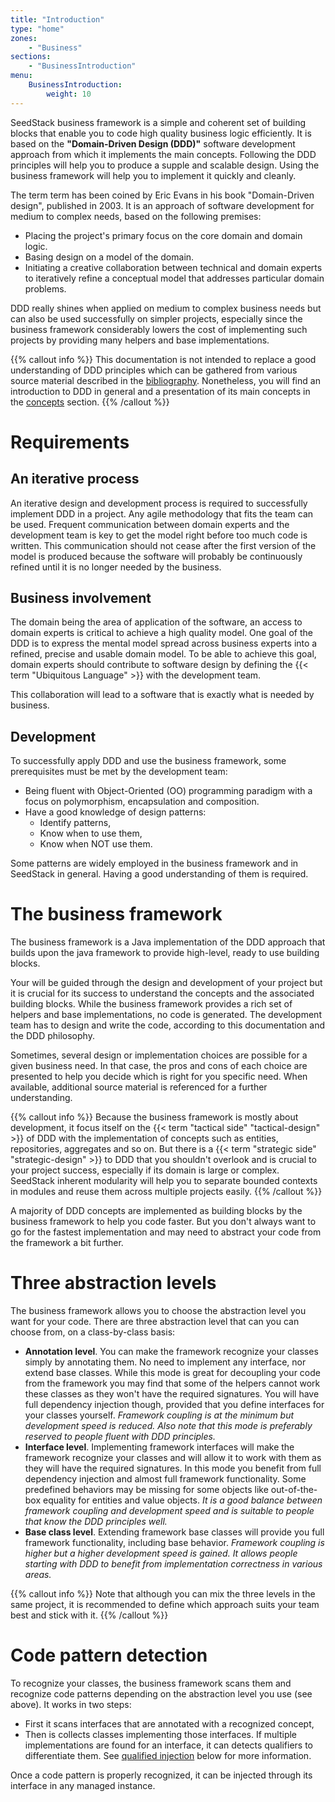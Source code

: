 ```yaml
---
title: "Introduction"
type: "home"
zones:
    - "Business"
sections:
    - "BusinessIntroduction"
menu:
    BusinessIntroduction:
        weight: 10
---
```


SeedStack business framework is a simple and coherent set of building blocks that enable you to code high quality business 
logic efficiently. It is based on the **"Domain-Driven Design (DDD)"** software development approach from which it implements
the main concepts. Following the DDD principles will help you to produce a supple and scalable design. Using the business
framework will help you to implement it quickly and cleanly.

The term term has been coined by Eric Evans in his book "Domain-Driven design", published in 2003. It is an approach of
software development for medium to complex needs, based on the following premises:

* Placing the project's primary focus on the core domain and domain logic.
* Basing design on a model of the domain.
* Initiating a creative collaboration between technical and domain experts to iteratively refine a conceptual model that 
addresses particular domain problems.

DDD really shines when applied on medium to complex business needs but can also be used successfully on simpler projects, 
especially since the business framework considerably lowers the cost of implementing such projects by providing many 
helpers and base implementations.

{{% callout info %}}
This documentation is not intended to replace a good understanding of DDD principles which can be gathered from various
source material described in the [bibliography](bibliography). Nonetheless, you will find an introduction to 
DDD in general and a presentation of its main concepts in the [concepts](concepts) section.
{{% /callout %}}

# Requirements

## An iterative process

An iterative design and development process is required to successfully implement DDD in a project. Any agile methodology
that fits the team can be used. Frequent communication between domain experts and the development team is key to get
the model right before too much code is written. This communication should not cease after the first version of the model
is produced because the software will probably be continuously refined until it is no longer needed by the business.

## Business involvement

The domain being the area of application of the software, an access to domain experts is critical to achieve a high quality
model. One goal of the DDD is to express the mental model spread across business experts into a refined, precise and
usable domain model. To be able to achieve this goal, domain experts should contribute to software design by defining
the {{< term "Ubiquitous Language" >}} with the development team.

This collaboration will lead to a software that is exactly what is needed by business.

## Development

To successfully apply DDD and use the business framework, some prerequisites must be met by the development team:

* Being fluent with Object-Oriented (OO) programming paradigm with a focus on polymorphism, encapsulation and composition.
* Have a good knowledge of design patterns:
    * Identify patterns,
    * Know when to use them,
    * Know when NOT use them.

Some patterns are widely employed in the business framework and in SeedStack in general. Having a good understanding of
them is required.

# The business framework

The business framework is a Java implementation of the DDD approach that builds upon the java framework to provide 
high-level, ready to use building blocks.

Your will be guided through the design and development of your project but it is crucial for its success to understand the 
concepts and the associated building blocks. While the business framework provides a rich set of helpers and base 
implementations, no code is generated. The development team has to design and write the code, according to this 
documentation and the DDD philosophy.

Sometimes, several design or implementation choices are possible for a given business need. In that case, the pros 
and cons of each choice are presented to help you decide which is right for you specific need. When available, additional 
source material is referenced for a further understanding.

{{% callout info %}}
Because the business framework is mostly about development, it focus itself on the {{< term "tactical side" "tactical-design" >}} 
of DDD with the implementation of concepts such as entities, repositories, aggregates and so on. But there is a 
{{< term "strategic side" "strategic-design" >}} to DDD that you shouldn't overlook and is crucial to your project success, 
especially if its domain is large or complex. SeedStack inherent modularity will help you to separate bounded contexts 
in modules and reuse them across multiple projects easily.
{{% /callout %}}

A majority of DDD concepts are implemented as building blocks by the business framework to help you code faster. But you
don't always want to go for the fastest implementation and may need to abstract your code from the framework a bit further.

# Three abstraction levels

The business framework allows you to choose the abstraction level you want for your code. There are three abstraction
level that can you can choose from, on a class-by-class basis:

* **Annotation level**. You can make the framework recognize your classes simply by annotating them. No need to implement any
interface, nor extend base classes. While this mode is great for decoupling your code from the framework you may find that
some of the helpers cannot work these classes as they won't have the required signatures. You will have full dependency
injection though, provided that you define interfaces for your classes yourself. *Framework coupling is at the minimum
but development speed is reduced. Also note that this mode is preferably reserved to people fluent with DDD principles.*
* **Interface level**. Implementing framework interfaces will make the framework recognize your classes and will allow
it to work with them as they will have the required signatures. In this mode you benefit from full dependency injection
and almost full framework functionality. Some predefined behaviors may be missing for some objects like out-of-the-box
equality for entities and value objects. *It is a good balance between framework coupling and development speed and is
suitable to people that know the DDD principles well.*
* **Base class level**. Extending framework base classes will provide you full framework functionality, including base
behavior. *Framework coupling is higher but a higher development speed is gained. It allows people starting with DDD to
benefit from implementation correctness in various areas.*

{{% callout info %}}
Note that although you can mix the three levels in the same project, it is recommended to define which approach suits
your team best and stick with it.
{{% /callout %}}

# Code pattern detection

To recognize your classes, the business framework scans them and recognize code patterns depending on the abstraction
level you use (see above). It works in two steps:

* First it scans interfaces that are annotated with a recognized concept,
* Then is collects classes implementing those interfaces. If multiple implementations are found for an interface, it
can detects qualifiers to differentiate them. See [qualified injection](#qualified-injection) below for more information.

Once a code pattern is properly recognized, it can be injected through its interface in any managed instance.
